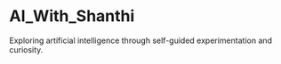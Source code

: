 # AI_With_Shanthi
Exploring artificial intelligence through self-guided experimentation and curiosity.
